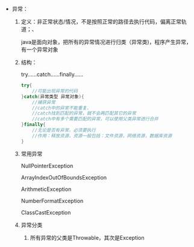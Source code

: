 - 异常：

  1. 定义：非正常状态/情况，不是按照正常的路径去执行代码，偏离正常轨道；、

     ​	java是面向对象，把所有的异常情况进行归类（异常类)，程序产生异常，有一个异常对象

  2. 结构：

     try……catch……finally……

     ```java
     try{
         //可能出现异常的代码
     }catch(异常类型 异常对象){
         //捕获异常
         //catch中的异常不能重复、
         //catch找到匹配的异常，就不会再匹配其它的异常
         //catch中有多个需要匹配的异常，可以使用父类异常进行合并
     }finally{
         //无论是否有异常，必须要执行
         //作用：释放资源，资源一般包括：文件资源，网络资源，数据库资源
     }
     ```

  3. 常用异常

     NullPointerException

     ArrayIndexOutOfBoundsException

     ArithmeticException

     NumberFormatException

     ClassCastException

  4. 异常分类

     1. 所有异常的父类是Throwable，其次是Exception